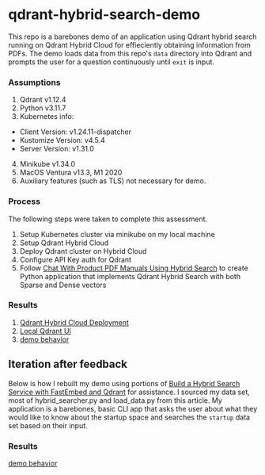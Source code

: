 # qdrant-hybrid-search-demo

This repo is a barebones demo of an application using Qdrant hybrid search running on Qdrant Hybrid Cloud for effieciently obtaining information from PDFs. The demo loads data from this repo's `data` directory into Qdrant and prompts the user for a question continuously until `exit` is input. 

### Assumptions
1. Qdrant v1.12.4
2. Python v3.11.7
3. Kubernetes info:
  * Client Version\: v1.24.11-dispatcher
  * Kustomize Version\: v4.5.4
  * Server Version\: v1.31.0
4. Minikube v1.34.0
5. MacOS Ventura v13.3, M1 2020
6. Auxiliary features (such as TLS) not necessary for demo. 

### Process

The following steps were taken to complete this assessment.

1. Setup Kubernetes cluster via minikube on my local machine
2. Setup Qdrant Hybrid Cloud
3. Deploy Qdrant cluster on Hybrid Cloud
4. Configure API Key auth for Qdrant
5. Follow [Chat With Product PDF Manuals Using Hybrid Search](https://qdrant.tech/documentation/examples/hybrid-search-llamaindex-jinaai/#chat-with-product-pdf-manuals-using-hybrid-search) to create Python application that implements Qdrant Hybrid Search with both Sparse and Dense vectors


### Results
1. [Qdrant Hybrid Cloud Deployment](https://github.com/maassen1/qdrant-hybrid-search-demo/blob/main/qdrant_cloud_ui.png)
2. [Local Qdrant UI](https://github.com/maassen1/qdrant-hybrid-search-demo/blob/main/qdrant_localhost_ui.png)
3. [demo behavior](https://github.com/maassen1/qdrant-hybrid-search-demo/blob/main/main_output.png)


## Iteration after feedback

Below is how I rebuilt my demo using portions of [Build a Hybrid Search Service with FastEmbed and Qdrant](https://qdrant.tech/documentation/beginner-tutorials/hybrid-search-fastembed/#build-a-hybrid-search-service-with-fastembed-and-qdrant) for assistance. I sourced my data set, most of hybrid_searcher.py and load_data.py from this article. My application is a barebones, basic CLI app that asks the user about what they would like to know about the startup space and searches the `startup` data set based on their input.

### Results

[demo behavior](https://github.com/maassen1/qdrant-hybrid-search-demo/blob/e7cf77a777f637db325981ed7d2356d306dbc0de/main_output_3.png)
